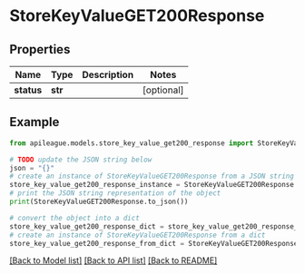 # StoreKeyValueGET200Response


## Properties

Name | Type | Description | Notes
------------ | ------------- | ------------- | -------------
**status** | **str** |  | [optional] 

## Example

```python
from apileague.models.store_key_value_get200_response import StoreKeyValueGET200Response

# TODO update the JSON string below
json = "{}"
# create an instance of StoreKeyValueGET200Response from a JSON string
store_key_value_get200_response_instance = StoreKeyValueGET200Response.from_json(json)
# print the JSON string representation of the object
print(StoreKeyValueGET200Response.to_json())

# convert the object into a dict
store_key_value_get200_response_dict = store_key_value_get200_response_instance.to_dict()
# create an instance of StoreKeyValueGET200Response from a dict
store_key_value_get200_response_from_dict = StoreKeyValueGET200Response.from_dict(store_key_value_get200_response_dict)
```
[[Back to Model list]](../README.md#documentation-for-models) [[Back to API list]](../README.md#documentation-for-api-endpoints) [[Back to README]](../README.md)



